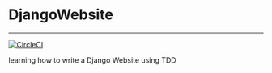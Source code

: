 # DjangoWebsite
---
[![CircleCI](https://circleci.com/gh/xueyaodeai/DjangoWebsite.svg?style=svg)](https://circleci.com/gh/xueyaodeai/DjangoWebsite)

learning how to write a Django Website using TDD
